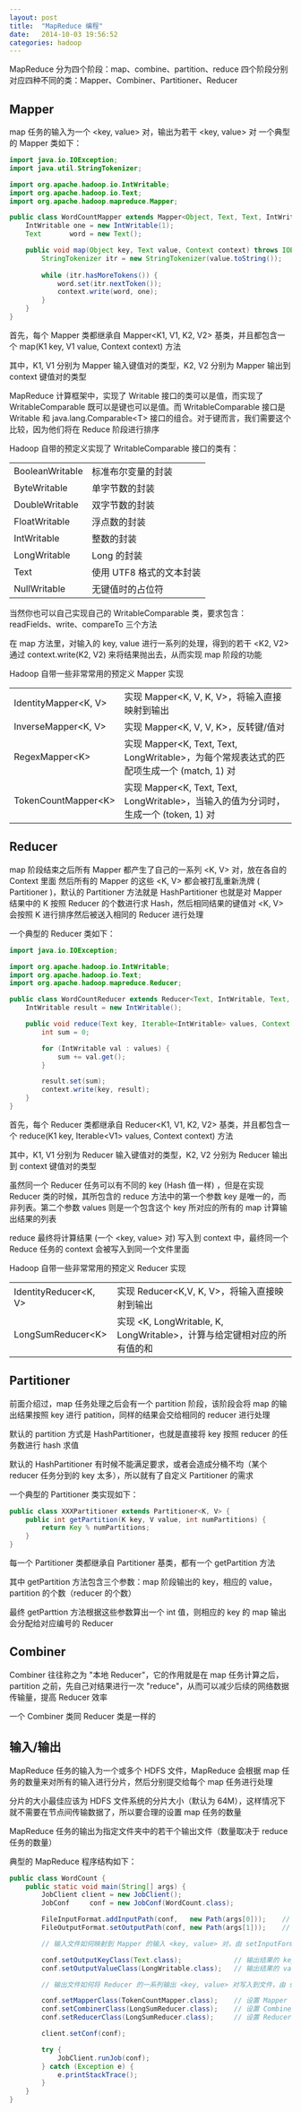 ```yaml
---
layout: post
title:  "MapReduce 编程"
date:   2014-10-03 19:56:52
categories: hadoop
---
```


MapReduce 分为四个阶段：map、combine、partition、reduce
四个阶段分别对应四种不同的类：Mapper、Combiner、Partitioner、Reducer

## Mapper
map 任务的输入为一个 \<key, value\> 对，输出为若干 \<key, value\> 对
一个典型的 Mapper 类如下：

```java
import java.io.IOException;
import java.util.StringTokenizer;

import org.apache.hadoop.io.IntWritable;
import org.apache.hadoop.io.Text;
import org.apache.hadoop.mapreduce.Mapper;

public class WordCountMapper extends Mapper<Object, Text, Text, IntWritable> {
    IntWritable one = new IntWritable(1);
    Text       word = new Text();

    public void map(Object key, Text value, Context context) throws IOException, InterruptedException {
        StringTokenizer itr = new StringTokenizer(value.toString());
    
        while (itr.hasMoreTokens()) {
            word.set(itr.nextToken());
            context.write(word, one);
        }   
    }   
}
```
首先，每个 Mapper 类都继承自 Mapper\<K1, V1, K2, V2\> 基类，并且都包含一个 map(K1 key, V1 value, Context context) 方法

其中，K1, V1 分别为 Mapper 输入键值对的类型，K2, V2 分别为 Mapper 输出到 context 键值对的类型

MapReduce 计算框架中，实现了 Writable 接口的类可以是值，而实现了 WritableComparable 既可以是键也可以是值。而 WritableComparable 接口是 Writable 和 java.lang.Comparable\<T\> 接口的组合。对于键而言，我们需要这个比较，因为他们将在 Reduce 阶段进行排序

Hadoop 自带的预定义实现了 WritableComparable 接口的类有：

|                  |                                |
| ---------------- | ------------------------------ |
| BooleanWritable  |      标准布尔变量的封装        |
| ByteWritable     |      单字节数的封装            |
| DoubleWritable   |      双字节数的封装            |
| FloatWritable    |      浮点数的封装              |
| IntWritable      |      整数的封装                |
| LongWritable     |      Long 的封装               |
| Text             |      使用 UTF8 格式的文本封装  |
| NullWritable     |      无键值时的占位符          |

当然你也可以自己实现自己的 WritableComparable 类，要求包含：readFields、write、compareTo 三个方法

在 map 方法里，对输入的 key, value 进行一系列的处理，得到的若干 \<K2, V2\> 通过 context.write(K2, V2) 来将结果抛出去，从而实现 map 阶段的功能

Hadoop 自带一些非常常用的预定义 Mapper 实现

|                        |                                                                                           |
| ---------------------- | ----------------------------------------------------------------------------------------- |
| IdentityMapper\<K, V\> | 实现 Mapper\<K, V, K, V\>，将输入直接映射到输出                                            |
| InverseMapper\<K, V\>  | 实现 Mapper\<K, V, V, K\>，反转键/值对                                                     |
| RegexMapper\<K\>       | 实现 Mapper\<K, Text, Text, LongWritable\>，为每个常规表达式的匹配项生成一个 (match, 1) 对 |
| TokenCountMapper\<K\>  | 实现 Mapper\<K, Text, Text, LongWritable\>，当输入的值为分词时，生成一个 (token, 1) 对     |

## Reducer
map 阶段结束之后所有 Mapper 都产生了自己的一系列 \<K, V\> 对，放在各自的 Context 里面
然后所有的 Mapper 的这些 \<K, V\> 都会被打乱重新洗牌 ( Partitioner )，默认的 Partitioner 方法就是 HashPartitioner
也就是对 Mapper 结果中的 K 按照 Reducer 的个数进行求 Hash，然后相同结果的键值对 \<K, V\> 会按照 K 进行排序然后被送入相同的 Reducer 进行处理

一个典型的 Reducer 类如下：

```java
import java.io.IOException;

import org.apache.hadoop.io.IntWritable;
import org.apache.hadoop.io.Text;
import org.apache.hadoop.mapreduce.Reducer;

public class WordCountReducer extends Reducer<Text, IntWritable, Text, IntWritable> {
    IntWritable result = new IntWritable();

    public void reduce(Text key, Iterable<IntWritable> values, Context context) throws IOException, InterruptedException {
        int sum = 0;

        for (IntWritable val : values) {
            sum += val.get();
        }

        result.set(sum);
        context.write(key, result);
    }
}
```
首先，每个 Reducer 类都继承自 Reducer\<K1, V1, K2, V2\> 基类，并且都包含一个 reduce(K1 key, Iterable\<V1\> values, Context context) 方法

其中，K1, V1 分别为 Reducer 输入键值对的类型，K2, V2 分别为 Reducer 输出到 context 键值对的类型

虽然同一个 Reducer 任务可以有不同的 key (Hash 值一样) ，但是在实现 Reducer 类的时候，其所包含的 reduce 方法中的第一个参数 key 是唯一的，而非列表。第二个参数 values 则是一个包含这个 key 所对应的所有的 map 计算输出结果的列表

reduce 最终将计算结果 (一个 \<key, value\> 对) 写入到 context 中，最终同一个 Reduce 任务的 context 会被写入到同一个文件里面

Hadoop 自带一些非常常用的预定义 Reducer 实现

|                         |                                                                                           |
| ----------------------- | ----------------------------------------------------------------------------------------- |
| IdentityReducer\<K, V\> | 实现 Reducer\<K,V, K, V\>，将输入直接映射到输出                                           |
| LongSumReducer\<K\>     | 实现 \<K, LongWritable, K, LongWritable\>，计算与给定键相对应的所有值的和                 |

## Partitioner
前面介绍过，map 任务处理之后会有一个 partition 阶段，该阶段会将 map 的输出结果按照 key 进行 patition，同样的结果会交给相同的 reducer 进行处理

默认的 partition 方式是 HashPartitioner，也就是直接将 key 按照 reducer 的任务数进行 hash 求值

默认的 HashPartitioner 有时候不能满足要求，或者会造成分桶不均（某个 reducer 任务分到的 key 太多），所以就有了自定义 Partitioner 的需求

一个典型的 Partitioner 类实现如下：

```java
public class XXXPartitioner extends Partitioner<K, V> {
    public int getPartition(K key, V value, int numPartitions) {
        return Key % numPartitions;
    }
}
```

每一个 Partitioner 类都继承自 Partitioner 基类，都有一个 getPartition 方法

其中 getPartition 方法包含三个参数：map 阶段输出的 key，相应的 value，partition 的个数（reducer 的个数）

最终 getParttion 方法根据这些参数算出一个 int 值，则相应的 key 的 map 输出会分配给对应编号的 Reducer

## Combiner
Combiner 往往称之为 "本地 Reducer"，它的作用就是在 map 任务计算之后，partition 之前，先自己对结果进行一次 "reduce"，从而可以减少后续的网络数据传输量，提高 Reducer 效率

一个 Combiner 类同 Reducer 类是一样的

## 输入/输出
MapReduce 任务的输入为一个或多个 HDFS 文件，MapReduce 会根据 map 任务的数量来对所有的输入进行分片，然后分别提交给每个 map 任务进行处理

分片的大小最佳应该为 HDFS 文件系统的分片大小（默认为 64M），这样情况下就不需要在节点间传输数据了，所以要合理的设置 map 任务的数量

MapReduce 任务的输出为指定文件夹中的若干个输出文件（数量取决于 reduce 任务的数量）

典型的 MapReduce 程序结构如下：

```java
public class WordCount {
    public static void main(String[] args) {
        JobClient client = new JobClient();
        JobConf     conf = new JobConf(WordCount.class);

        FileInputFormat.addInputPath(conf,   new Path(args[0]));    // 输入文件
        FileOutputFormat.setOutputPath(conf, new Path(args[1]));    // 输出文件夹

        // 输入文件如何映射到 Mapper 的输入 <key, value> 对，由 setInputFormat 方法来确定

        conf.setOutputKeyClass(Text.class);             // 输出结果的 key 的类型
        conf.setOutputValueClass(LongWritable.class);   // 输出结果的 value 的类型

        // 输出文件如何将 Reducer 的一系列输出 <key, value> 对写入到文件，由 setOutputFormat 方法来确定

        conf.setMapperClass(TokenCountMapper.class);    // 设置 Mapper 
        conf.setCombinerClass(LongSumReducer.class);    // 设置 Combiner
        conf.setReducerClass(LongSumReducer.class);     // 设置 Reducer

        client.setConf(conf);

        try {
            JobClient.runJob(conf); 
        } catch (Exception e) {
            e.printStackTrace();
        }
    }
}
```

[jekyll-gh]: https://github.com/jekyll/jekyll
[jekyll]:    http://jekyllrb.com

